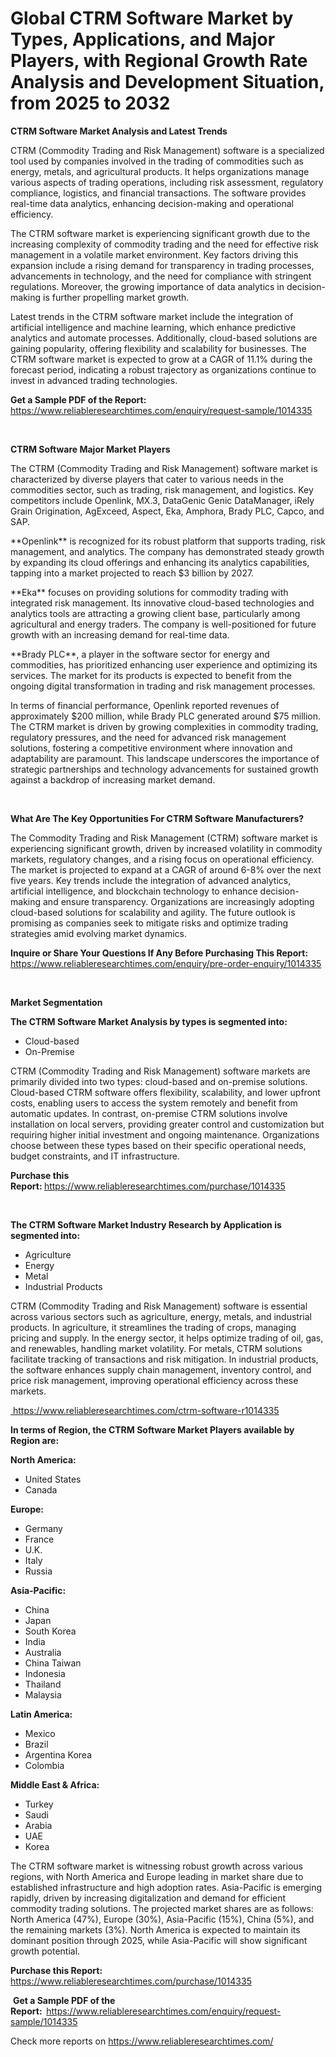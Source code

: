 <p><h1>Global CTRM Software Market by Types, Applications, and Major Players, with Regional Growth Rate Analysis and Development Situation, from 2025 to 2032</h1></p><p><strong>CTRM Software Market Analysis and Latest Trends</strong></p>
<p><p>CTRM (Commodity Trading and Risk Management) software is a specialized tool used by companies involved in the trading of commodities such as energy, metals, and agricultural products. It helps organizations manage various aspects of trading operations, including risk assessment, regulatory compliance, logistics, and financial transactions. The software provides real-time data analytics, enhancing decision-making and operational efficiency.</p><p>The CTRM software market is experiencing significant growth due to the increasing complexity of commodity trading and the need for effective risk management in a volatile market environment. Key factors driving this expansion include a rising demand for transparency in trading processes, advancements in technology, and the need for compliance with stringent regulations. Moreover, the growing importance of data analytics in decision-making is further propelling market growth.</p><p>Latest trends in the CTRM software market include the integration of artificial intelligence and machine learning, which enhance predictive analytics and automate processes. Additionally, cloud-based solutions are gaining popularity, offering flexibility and scalability for businesses. The CTRM software market is expected to grow at a CAGR of 11.1% during the forecast period, indicating a robust trajectory as organizations continue to invest in advanced trading technologies.</p></p>
<p><strong>Get a Sample PDF of the Report:&nbsp;</strong> <a href="https://www.reliableresearchtimes.com/enquiry/request-sample/1014335?utm_campaign=2583&utm_medium=2&utm_source=Github&utm_content=ia&utm_term=06032025&utm_id=ctrm-software">https://www.reliableresearchtimes.com/enquiry/request-sample/1014335</a></p>
<p>&nbsp;</p>
<p><strong>CTRM Software Major Market Players</strong></p>
<p><p>The CTRM (Commodity Trading and Risk Management) software market is characterized by diverse players that cater to various needs in the commodities sector, such as trading, risk management, and logistics. Key competitors include Openlink, MX.3, DataGenic Genic DataManager, iRely Grain Origination, AgExceed, Aspect, Eka, Amphora, Brady PLC, Capco, and SAP.</p><p>**Openlink** is recognized for its robust platform that supports trading, risk management, and analytics. The company has demonstrated steady growth by expanding its cloud offerings and enhancing its analytics capabilities, tapping into a market projected to reach $3 billion by 2027.</p><p>**Eka** focuses on providing solutions for commodity trading with integrated risk management. Its innovative cloud-based technologies and analytics tools are attracting a growing client base, particularly among agricultural and energy traders. The company is well-positioned for future growth with an increasing demand for real-time data.</p><p>**Brady PLC**, a player in the software sector for energy and commodities, has prioritized enhancing user experience and optimizing its services. The market for its products is expected to benefit from the ongoing digital transformation in trading and risk management processes.</p><p>In terms of financial performance, Openlink reported revenues of approximately $200 million, while Brady PLC generated around $75 million. The CTRM market is driven by growing complexities in commodity trading, regulatory pressures, and the need for advanced risk management solutions, fostering a competitive environment where innovation and adaptability are paramount. This landscape underscores the importance of strategic partnerships and technology advancements for sustained growth against a backdrop of increasing market demand.</p></p>
<p>&nbsp;</p>
<p><strong>What Are The Key Opportunities For CTRM Software Manufacturers?</strong></p>
<p><p>The Commodity Trading and Risk Management (CTRM) software market is experiencing significant growth, driven by increased volatility in commodity markets, regulatory changes, and a rising focus on operational efficiency. The market is projected to expand at a CAGR of around 6-8% over the next five years. Key trends include the integration of advanced analytics, artificial intelligence, and blockchain technology to enhance decision-making and ensure transparency. Organizations are increasingly adopting cloud-based solutions for scalability and agility. The future outlook is promising as companies seek to mitigate risks and optimize trading strategies amid evolving market dynamics.</p></p>
<p><strong>Inquire or Share Your Questions If Any Before Purchasing This Report:</strong> <a href="https://www.reliableresearchtimes.com/enquiry/pre-order-enquiry/1014335?utm_campaign=2583&utm_medium=2&utm_source=Github&utm_content=ia&utm_term=06032025&utm_id=ctrm-software">https://www.reliableresearchtimes.com/enquiry/pre-order-enquiry/1014335</a></p>
<p>&nbsp;</p>
<p><strong>Market Segmentation</strong></p>
<p><strong>The CTRM Software Market Analysis by types is segmented into:</strong></p>
<p><ul><li>Cloud-based</li><li>On-Premise</li></ul></p>
<p><p>CTRM (Commodity Trading and Risk Management) software markets are primarily divided into two types: cloud-based and on-premise solutions. Cloud-based CTRM software offers flexibility, scalability, and lower upfront costs, enabling users to access the system remotely and benefit from automatic updates. In contrast, on-premise CTRM solutions involve installation on local servers, providing greater control and customization but requiring higher initial investment and ongoing maintenance. Organizations choose between these types based on their specific operational needs, budget constraints, and IT infrastructure.</p></p>
<p><strong>Purchase this Report:&nbsp;</strong><a href="https://www.reliableresearchtimes.com/purchase/1014335?utm_campaign=2583&utm_medium=2&utm_source=Github&utm_content=ia&utm_term=06032025&utm_id=ctrm-software">https://www.reliableresearchtimes.com/purchase/1014335</a></p>
<p>&nbsp;</p>
<p><strong>The CTRM Software Market Industry Research by Application is segmented into:</strong></p>
<p><ul><li>Agriculture</li><li>Energy</li><li>Metal</li><li>Industrial Products</li></ul></p>
<p><p>CTRM (Commodity Trading and Risk Management) software is essential across various sectors such as agriculture, energy, metals, and industrial products. In agriculture, it streamlines the trading of crops, managing pricing and supply. In the energy sector, it helps optimize trading of oil, gas, and renewables, handling market volatility. For metals, CTRM solutions facilitate tracking of transactions and risk mitigation. In industrial products, the software enhances supply chain management, inventory control, and price risk management, improving operational efficiency across these markets.</p></p>
<p><a href="https://www.reliableresearchtimes.com/ctrm-software-r1014335?utm_campaign=2583&utm_medium=2&utm_source=Github&utm_content=ia&utm_term=06032025&utm_id=ctrm-software">&nbsp;https://www.reliableresearchtimes.com/ctrm-software-r1014335</a></p>
<p><strong>In terms of Region, the CTRM Software Market Players available by Region are:</strong></p>
<p>
    <p> <strong> North America: </strong>
        <ul>
            <li>United States</li>
            <li>Canada</li>
        </ul>
        </p> 
    <p> <strong> Europe: </strong>
        <ul>
            <li>Germany</li>
            <li>France</li>
            <li>U.K.</li>
            <li>Italy</li>
            <li>Russia</li>
        </ul>
        </p> 
    <p> <strong> Asia-Pacific: </strong>
        <ul>
            <li>China</li>
            <li>Japan</li>
            <li>South Korea</li>
            <li>India</li>
            <li>Australia</li>
            <li>China Taiwan</li>
            <li>Indonesia</li>
            <li>Thailand</li>
            <li>Malaysia</li>
        </ul>
        </p> 
    <p> <strong> Latin America: </strong>
        <ul>
            <li>Mexico</li>
            <li>Brazil</li>
            <li>Argentina Korea</li>
            <li>Colombia</li>
        </ul>
        </p> 
    <p> <strong> Middle East & Africa: </strong>
        <ul>
            <li>Turkey</li>
            <li>Saudi</li>
            <li>Arabia</li>
            <li>UAE</li>
            <li>Korea</li>
        </ul>
    </p>
    </p>
<p><p>The CTRM software market is witnessing robust growth across various regions, with North America and Europe leading in market share due to established infrastructure and high adoption rates. Asia-Pacific is emerging rapidly, driven by increasing digitalization and demand for efficient commodity trading solutions. The projected market shares are as follows: North America (47%), Europe (30%), Asia-Pacific (15%), China (5%), and the remaining markets (3%). North America is expected to maintain its dominant position through 2025, while Asia-Pacific will show significant growth potential.</p></p>
<p><strong>Purchase this Report: </strong><a href="https://www.reliableresearchtimes.com/purchase/1014335?utm_campaign=2583&utm_medium=2&utm_source=Github&utm_content=ia&utm_term=06032025&utm_id=ctrm-software">https://www.reliableresearchtimes.com/purchase/1014335</a></p>
<p>&nbsp;<strong>Get a Sample PDF of the Report:&nbsp;&nbsp;</strong><a href="https://www.reliableresearchtimes.com/enquiry/request-sample/1014335?utm_campaign=2583&utm_medium=2&utm_source=Github&utm_content=ia&utm_term=06032025&utm_id=ctrm-software">https://www.reliableresearchtimes.com/enquiry/request-sample/1014335</a></p>
<p><strong></strong></p>
<p>Check more reports on <a href="https://www.reliableresearchtimes.com/?utm_campaign=2583&utm_medium=2&utm_source=Github&utm_content=ia&utm_term=06032025&utm_id=ctrm-software">https://www.reliableresearchtimes.com/</a></p>